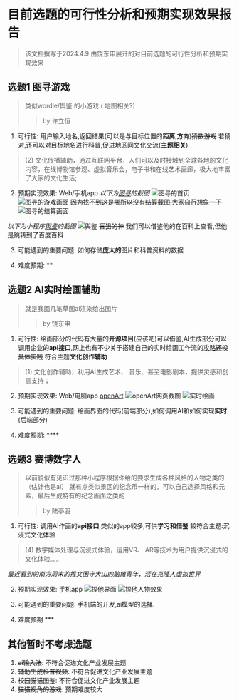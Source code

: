 # 目前选题的可行性分析和预期实现效果报告
> 该文档撰写于2024.4.9
> 由饶东申展开的对目前选题的可行性分析和预期实现效果

## 选题1 图寻游戏
> 类似wordle/舆鉴 的小游戏 ( 地图相关?) 
> > by 许立恒

1. 可行性:
用户输入地名,返回结果(可以是与目标位置的**距离**,**方向**)~~猜数游戏~~
若猜对,还可以对目标地名进行科普,促进地区间文化交流(**主题相关**)
> (2) ⽂化传播辅助，通过互联⽹平台，⼈们可以及时接触到全球各地的⽂化内容，在线博物馆参观、虚拟⾳乐会，电⼦书和在线艺术画廊，极⼤地丰富了⼤家的⽂化⽣活;

2. 预期实现效果:
Web/手机app
*以下为[图寻](https://tuxun.fun/)的截图*
![图寻的首页](图寻首页.png)
![图寻的游戏画面](图寻游戏画面.png)
~~因为找不到这是哪所以没有结算截图,大家自行想象一下~~
![图寻的结算画面]()

*以下为小程序[舆鉴](https://heliumjt.gitee.io/chinale/)的截图*
![舆鉴](舆鉴.jpg)
~~盲狙的神~~
我们可以借鉴他的在百科上查看,但他是跳转到了百度百科

3. 可能遇到的重要问题:
如何存储**庞大的**图片和科普资料的数据

4. 难度预期: **

## 选题2 AI实时绘画辅助
> 就是我画几笔草图ai渲染给出图片
> >by 饶东申

1. 可行性:
绘画部分的代码有大量的**开源项目**(~~应该吧~~)可以借鉴,AI生成部分可以调用企业的**api接口**,网上也有不少关于搭建自己的实时绘画工作流的[攻略](https://www.bilibili.com/video/BV1K64y1W7b9/?p=4&vd_source=cf736fa5145b5933dd6d4aa8d5863f0b)~~还没具体实践~~
符合主题**文化创作辅助**
> (1) ⽂化创作辅助，利⽤AI⽣成艺术、 ⾳乐、甚⾄电影剧本，提供灵感和创意⽀持；

2. 预期实现效果:
Web/电脑app
[openArt](https://openart.ai/)
![openArt网页截图](openart网页截图.png)
![实时绘画](实时绘画.png)

3. 可能遇到的重要问题:
绘画界面的代码(前端部分),如何调用AI和如何实现**实时**(后端部分)

4. 难度预期: ****

## 选题3 赛博数字人
> 以前貌似有见识过那种小程序根据你给的要求生成各种风格的人物之类的（估计也是ai） 就有点类似景区的纪念币一样的，可以自己选择风格和元素，最后生成特有的纪念画面之类的
> >by 陆亭羽
1. 可行性:
调用AI作画的**api接口**,类似的app较多,可供**学习和借鉴**
较符合主题:沉浸式文化体验
> (4) 数字媒体处理与沉浸式体验，运⽤VR、 AR等技术为⽤户提供沉浸式的⽂化体验。。。
> 
*最近看到的南方周末的推文[困守大山的脑瘫青年，活在克隆人虚拟世界](https://mp.weixin.qq.com/s/GKhsNSsfbFxBN3y1J8m70A)*

2. 预期实现效果:
手机app
![捏他界面](捏他界面.jpg)
![捏他人物效果](捏他人物效果.jpg)

3. 可能遇到的重要问题:
手机端的开发,ai模型的选择.

4. 难度预期 ***

## 其他暂时不考虑选题
1. ~~ai输入法~~: 不符合促进文化产业发展主题
2. ~~辅助生成科普视频~~: 不符合促进文化产业发展主题
3. ~~校园猫猫图鉴~~: 不符合促进文化产业发展主题
4. ~~猫猫视角的游戏~~: 预期难度较大